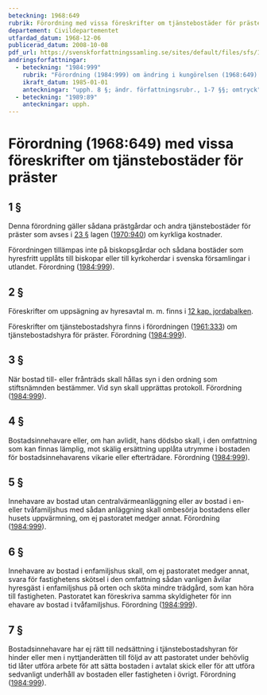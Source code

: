 ```yaml
---
beteckning: 1968:649
rubrik: Förordning med vissa föreskrifter om tjänstebostäder för präster
departement: Civildepartementet
utfardad_datum: 1968-12-06
publicerad_datum: 2008-10-08
pdf_url: https://svenskforfattningssamling.se/sites/default/files/sfs/1968-12/SFS1968-649.pdf
andringsforfattningar:
  - beteckning: "1984:999"
    rubrik: "Förordning (1984:999) om ändring i kungörelsen (1968:649) om vissa tjänste- bostäder m.m. inom offentlig verksamhet"
    ikraft_datum: 1985-01-01
    anteckningar: "upph. 8 §; ändr. författningsrubr., 1-7 §§; omtryck"
  - beteckning: "1989:89"
    anteckningar: upph.
---
```


# Förordning (1968:649) med vissa föreskrifter om tjänstebostäder för präster

## 1 §

Denna förordning gäller sådana prästgårdar och andra tjänstebostäder för präster som avses i [23 §](#23) lagen ([1970:940](https://selex.se/eli/sfs/1970/940)) om kyrkliga kostnader.

Förordningen tillämpas inte på biskopsgårdar och sådana bostäder som hyresfritt upplåts till biskopar eller till kyrkoherdar i svenska församlingar i utlandet. Förordning ([1984:999](https://selex.se/eli/sfs/1984/999)).

## 2 §

Föreskrifter om uppsägning av hyresavtal m. m. finns i [12 kap. jordabalken](https://selex.se/eli/sfs/1970/994).

Föreskrifter om tjänstebostadshyra finns i förordningen ([1961:333](https://selex.se/eli/sfs/1961/333)) om tjänstebostadshyra för präster. Förordning ([1984:999](https://selex.se/eli/sfs/1984/999)).

## 3 §

När bostad till- eller frånträds skall hållas syn i den ordning som stiftsnämnden bestämmer. Vid syn skall upprättas protokoll. Förordning ([1984:999](https://selex.se/eli/sfs/1984/999)).

## 4 §

Bostadsinnehavare eller, om han avlidit, hans dödsbo skall, i den omfattning som kan finnas lämplig, mot skälig ersättning upplåta utrymme i bostaden för bostadsinnehavarens vikarie eller efterträdare. Förordning ([1984:999](https://selex.se/eli/sfs/1984/999)).

## 5 §

Innehavare av bostad utan centralvärmeanläggning eller av bostad i en- eller tvåfamiljshus med sådan anläggning skall ombesörja bostadens eller husets uppvärmning, om ej pastoratet medger annat. Förordning ([1984:999](https://selex.se/eli/sfs/1984/999)).

## 6 §

Innehavare av bostad i enfamiljshus skall, om ej pastoratet medger annat, svara för fastighetens skötsel i den omfattning sådan vanligen åvilar hyresgäst i enfamiljshus på orten och sköta mindre trädgård, som  kan höra till fastigheten. Pastoratet kan föreskriva samma skyldigheter för inn ehavare av bostad i tvåfamiljshus. Förordning ([1984:999](https://selex.se/eli/sfs/1984/999)).

## 7 §

Bostadsinnehavare har ej rätt till nedsättning i tjänstebostadshyran för hinder eller men i nyttjanderätten till följd av att pastoratet under behövlig tid låter utföra arbete för att sätta bostaden i avtalat skick eller för att utföra sedvanligt underhåll av bostaden eller fastigheten i övrigt. Förordning ([1984:999](https://selex.se/eli/sfs/1984/999)).